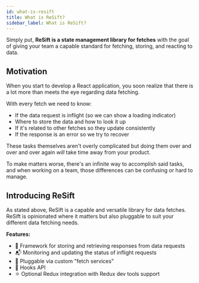 ```yaml
---
id: what-is-resift
title: What is ReSift?
sidebar_label: What is ReSift?
---
```


Simply put, **ReSift is a state management library for fetches** with the goal of giving your team a capable standard for fetching, storing, and reacting to data.

## Motivation

When you start to develop a React application, you soon realize that there is a lot more than meets the eye regarding data fetching.

With every fetch we need to know:

- If the data request is inflight (so we can show a loading indicator)
- Where to store the data and how to look it up
- If it's related to other fetches so they update consistently
- If the response is an error so we try to recover

These tasks themselves aren't overly complicated but doing them over and over and over again _will_ take time away from your product.

To make matters worse, there's an infinite way to accomplish said tasks, and when working on a team, those differences can be confusing or hard to manage.

## Introducing ReSift

As stated above, ReSift is a capable and versatile library for data fetches. ReSift is opinionated where it matters but also pluggable to suit your different data fetching needs.

**Features:**

- 💾 Framework for storing and retrieving responses from data requests
- 📬 Monitoring and updating the status of inflight requests
- 🔌 Pluggable via custom "fetch services"
- 🎣 Hooks API
- ⚛️ Optional Redux integration with Redux dev tools support
